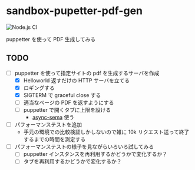 # sandbox-pupetter-pdf-gen

![Node.js CI](https://github.com/kzok/sandbox-puppetter-pdf-gen/workflows/Node.js%20CI/badge.svg)

puppetter を使って PDF 生成してみる

## TODO

- [ ] puppetter を使って指定サイトの pdf を生成するサーバを作成
  - [x] Helloworld 返すだけの HTTP サーバを立てる
  - [x] ロギングする
  - [x] SIGTERM で graceful close する
  - [ ] 適当なページの PDF を返すようにする
  - [ ] puppetter で開くタブに上限を設ける
    - [async-sema](https://github.com/vercel/async-sema) 使う
- [ ] パフォーマンステストを追加
  - 手元の環境での比較検証しかしないので雑に 10k リクエスト送って終了するまでの時間を測定する
- [ ] パフォーマンステストの様子を見ながらいろいろ試してみる
  - [ ] puppetter インスタンスを再利用するかどうかで変化するか？
  - [ ] タブを再利用するかどうかで変化するか？
